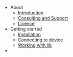 - About
    - [Introduction](introduction)
    - [Consulting and Support](support)
    - [Licence](licence)
- Getting started
    - [Installation](installation)
    - [Connecting to device](connecting)
    - [Working with lib](working)
- 
